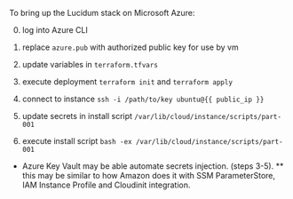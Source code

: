 To bring up the Lucidum stack on Microsoft Azure:

  0. log into Azure CLI

  1. replace `azure.pub` with authorized public key for use by vm

  2. update variables in `terraform.tfvars`

  3. execute deployment `terraform init` and `terraform apply`

  4. connect to instance `ssh -i /path/to/key ubuntu@{{ public_ip }}`

  5. update secrets in install script `/var/lib/cloud/instance/scripts/part-001`

  6. execute install script `bash -ex /var/lib/cloud/instance/scripts/part-001`

  * Azure Key Vault may be able automate secrets injection. (steps 3-5).
  ** this may be similar to how Amazon does it with SSM ParameterStore,
     IAM Instance Profile and Cloudinit integration.
